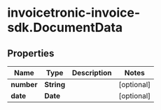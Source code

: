 # invoicetronic-invoice-sdk.DocumentData

## Properties

Name | Type | Description | Notes
------------ | ------------- | ------------- | -------------
**number** | **String** |  | [optional] 
**date** | **Date** |  | [optional] 


